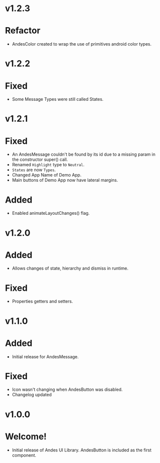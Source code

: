 # v1.2.3
# Refactor
- AndesColor created to wrap the use of primitives android color types.

# v1.2.2
# Fixed
- Some Message Types were still called States.

# v1.2.1
# Fixed
- An AndesMessage couldn't be found by its id due to a missing param in the constructor super() call.
- Renamed `Highlight` type to `Neutral`.
- `States` are now `Types`.
- Changed App Name of Demo App.
- Main buttons of Demo App now have lateral margins.

# Added
- Enabled animateLayoutChanges() flag.

# v1.2.0
# Added
- Allows changes of state, hierarchy and dismiss in runtime.

# Fixed
- Properties getters and setters.

# v1.1.0
# Added
- Initial release for AndesMessage.

# Fixed
- Icon wasn't changing when AndesButton was disabled.
- Changelog updated

# v1.0.0
# Welcome!
- Initial release of Andes UI Library. AndesButton is included as the first component.
